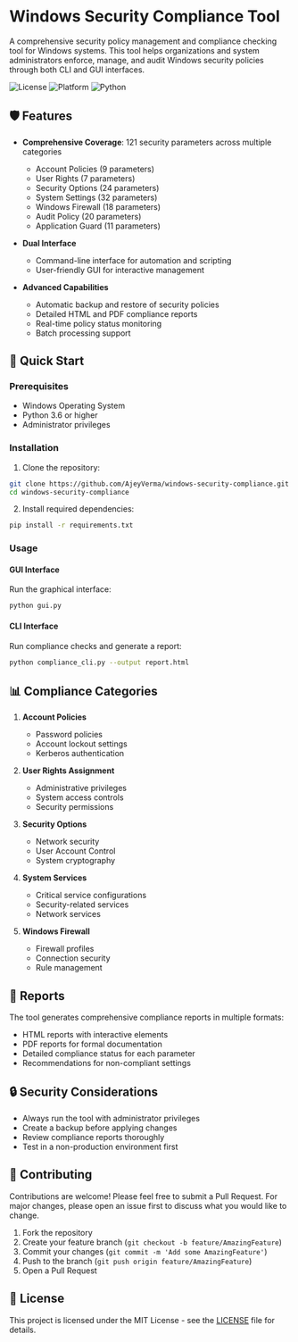 # Windows Security Compliance Tool

A comprehensive security policy management and compliance checking tool for Windows systems. This tool helps organizations and system administrators enforce, manage, and audit Windows security policies through both CLI and GUI interfaces.

![License](https://img.shields.io/badge/license-MIT-blue.svg)
![Platform](https://img.shields.io/badge/platform-Windows-lightgrey.svg)
![Python](https://img.shields.io/badge/python-3.6%2B-brightgreen.svg)

## 🛡️ Features

- **Comprehensive Coverage**: 121 security parameters across multiple categories
  - Account Policies (9 parameters)
  - User Rights (7 parameters)
  - Security Options (24 parameters)
  - System Settings (32 parameters)
  - Windows Firewall (18 parameters)
  - Audit Policy (20 parameters)
  - Application Guard (11 parameters)

- **Dual Interface**
  - Command-line interface for automation and scripting
  - User-friendly GUI for interactive management

- **Advanced Capabilities**
  - Automatic backup and restore of security policies
  - Detailed HTML and PDF compliance reports
  - Real-time policy status monitoring
  - Batch processing support

## 🚀 Quick Start

### Prerequisites
- Windows Operating System
- Python 3.6 or higher
- Administrator privileges

### Installation

1. Clone the repository:
```bash
git clone https://github.com/AjeyVerma/windows-security-compliance.git
cd windows-security-compliance
```

2. Install required dependencies:
```bash
pip install -r requirements.txt
```

### Usage

#### GUI Interface
Run the graphical interface:
```bash
python gui.py
```

#### CLI Interface
Run compliance checks and generate a report:
```bash
python compliance_cli.py --output report.html
```

## 📊 Compliance Categories

1. **Account Policies**
   - Password policies
   - Account lockout settings
   - Kerberos authentication

2. **User Rights Assignment**
   - Administrative privileges
   - System access controls
   - Security permissions

3. **Security Options**
   - Network security
   - User Account Control
   - System cryptography

4. **System Services**
   - Critical service configurations
   - Security-related services
   - Network services

5. **Windows Firewall**
   - Firewall profiles
   - Connection security
   - Rule management

## 📝 Reports

The tool generates comprehensive compliance reports in multiple formats:
- HTML reports with interactive elements
- PDF reports for formal documentation
- Detailed compliance status for each parameter
- Recommendations for non-compliant settings

## 🔒 Security Considerations

- Always run the tool with administrator privileges
- Create a backup before applying changes
- Review compliance reports thoroughly
- Test in a non-production environment first

## 🤝 Contributing

Contributions are welcome! Please feel free to submit a Pull Request. For major changes, please open an issue first to discuss what you would like to change.

1. Fork the repository
2. Create your feature branch (`git checkout -b feature/AmazingFeature`)
3. Commit your changes (`git commit -m 'Add some AmazingFeature'`)
4. Push to the branch (`git push origin feature/AmazingFeature`)
5. Open a Pull Request

## 📄 License

This project is licensed under the MIT License - see the [LICENSE](LICENSE) file for details.

<!-- ## 👨‍💻 Author

Developed and maintained by **Ajay Kumar**  
*(also known as **Ajay Verma** / **Aarush Chaudhary** in different communities)*  

- GitHub: [@ajeyverma](https://github.com/ajeyverma)  
- LinkedIn: [Ajay Verma](https://www.linkedin.com/in/ajeyverma/)  
- Instagram: [@ajayverma](https://instagram.com/ajayverma097)  -->
